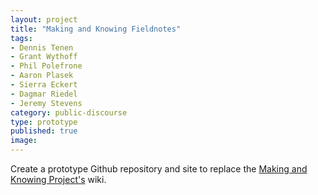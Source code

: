 ```yaml
---
layout: project
title: "Making and Knowing Fieldnotes"
tags:
- Dennis Tenen
- Grant Wythoff
- Phil Polefrone
- Aaron Plasek
- Sierra Eckert
- Dagmar Riedel
- Jeremy Stevens
category: public-discourse
type: prototype
published: true
image: 
---
```


Create a prototype Github repository and site to replace the [Making and Knowing Project's](http://scienceandsociety.columbia.edu/research-clusters/from-the-workshop-to-the-laboratory/) wiki.